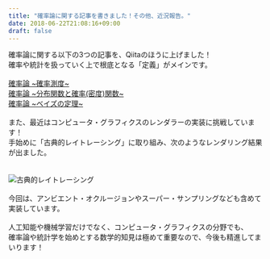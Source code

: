 ```yaml
---
title: "確率論に関する記事を書きました！その他、近況報告。"
date: 2018-06-22T21:08:16+09:00
draft: false
---
```


確率論に関する以下の3つの記事を、Qiitaのほうに上げました！<br/>
確率や統計を扱っていく上で根底となる「定義」がメインです。<br/>
<br/>
[確率論 ~確率測度~](https://qiita.com/hikaru-light/items/0ca2617019a3ed4f074e)<br/>
[確率論 ~分布関数と確率(密度)関数~](https://qiita.com/hikaru-light/items/b0e33c9d168d1fb2551d)<br/>
[確率論 ~ベイズの定理~](https://qiita.com/hikaru-light/items/1793aff0839fb43c3436)<br/>
<br/>
また、最近はコンピュータ・グラフィクスのレンダラーの実装に挑戦しています！<br/>
手始めに「古典的レイトレーシング」に取り組み、次のようなレンダリング結果が出ました。<br/>
<br/>
<br/>
![古典的レイトレーシング](img/sample.jpg)
<br/>
<br/>
今回は、アンビエント・オクルージョンやスーパー・サンプリングなども含めて実装しています。<br/>
<br/>
人工知能や機械学習だけでなく、コンピュータ・グラフィクスの分野でも、<br/>
確率論や統計学を始めとする数学的知見は極めて重要なので、今後も精進してまいります！<br/>
